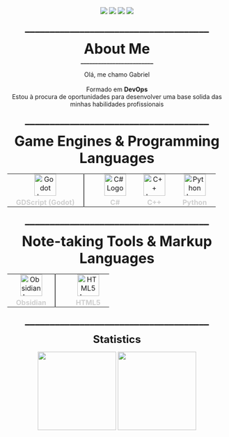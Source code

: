 <div align=center>
  <a href="https://www.linkedin.com/in/gabriel-tinen-hidalgo" >
    <img src="https://img.shields.io/badge/LinkedIn-282a35?style=for-the-badge&logo=linkedin&logoColor=8957af" /></a>
  <a href="https://www.reddit.com/user/Gtinen" >
    <img src="https://img.shields.io/badge/Reddit-282a35?style=for-the-badge&logo=reddit&logoColor=8957af" /></a>
  <a href="mailto:gabriel_tinen@hotmail.com" > 
    <img src="https://img.shields.io/badge/M._Outlook-282a35?style=for-the-badge&logo=microsoft-outlook&logoColor=8957af" /></a>
  <a href="mailto:gabrieltinenhidalgo@gmail.com" >
    <img src="https://img.shields.io/badge/Gmail-282a35?style=for-the-badge&logo=gmail&logoColor=8957af" /></a>
</div>

<p align=center height=100> <font size="+2"> <b>
  _____________________________________
</b> </font size="+2"> </p>

<p align=center height=100> <font size="+3"> <b>
     About Me </font size="+3"> 
     <br> _________________________ <br />
</b> </font size="+2"> </p>

<p align=center>
Olá, me chamo Gabriel <br> <br>
Formado em <b>DevOps</b> <br>
Estou à procura de oportunidades para desenvolver uma base solida das minhas habilidades profissionais <br>
</p>

<p align=center height=100> <font size="+2"> <b>
  _____________________________________
</b> </font size="+2"> </p> 

<p align="center" height="100">
	<font size="+3"><b>
		Game Engines & Programming Languages
	</b></font>
	<!-- <br> _________________________ <br /> -->
</p>

<table border="0" align="center" style="border-collapse: collapse;">
<tr>
<td align="center" style="padding: 0 20px;">
  <img height="50" width="50" src="https://cdn.jsdelivr.net/gh/devicons/devicon/icons/godot/godot-original.svg" alt="Godot Logo" />
  <div style="font-weight: bold; color: #cfcfcf; margin-top: 5px;">GDScript (Godot)</div>
</td>

<td style="border-left: 2px solid #555; width: 10px;"></td>

<td align="center" style="padding: 0 20px;">
  <img height="50" width="50" src="https://cdn.jsdelivr.net/gh/devicons/devicon/icons/csharp/csharp-original.svg" alt="C# Logo" />
  <div style="font-weight: bold; color: #cfcfcf; margin-top: 5px;">C#</div>
</td>

<td align="center" style="padding: 0 20px;">
  <img height="50" width="50" src="https://cdn.jsdelivr.net/gh/devicons/devicon/icons/cplusplus/cplusplus-original.svg" alt="C++ Logo" />
  <div style="font-weight: bold; color: #cfcfcf; margin-top: 5px;">C++</div>
</td>

<td align="center" style="padding: 0 20px;">
  <img height="50" width="50" src="https://cdn.jsdelivr.net/gh/devicons/devicon/icons/python/python-original.svg" alt="Python Logo" />
  <div style="font-weight: bold; color: #cfcfcf; margin-top: 5px;">Python</div>
</td>
</tr>
</table>

<p align=center height=100> <font size="+2"> <b>
  _____________________________________
</b> </font size="+2"> </p> 

<!-- Note-taking Tools & Markup Languages -->
<p align="center" height="100">
	<font size="+3"><b>
		Note-taking Tools & Markup Languages
	</b></font>
	<!-- <br> _________________________ <br /> -->
</p>

<table border="0" align="center" style="border-collapse: collapse;">
<tr>
<td align="center" style="padding: 0 20px;">
  <img height="50" width="50" src="https://upload.wikimedia.org/wikipedia/commons/1/10/2023_Obsidian_logo.svg" alt="Obsidian Logo" />
  <div style="font-weight: bold; color: #cfcfcf; margin-top: 5px;">Obsidian</div>
</td>

<td style="border-left: 2px solid #555; width: 10px;"></td>

<td align="center" style="padding: 0 20px;">
  <img height="50" width="50" src="https://cdn.jsdelivr.net/gh/devicons/devicon/icons/html5/html5-original.svg" alt="HTML5 Logo" />
  <div style="font-weight: bold; color: #cfcfcf; margin-top: 5px;">HTML5</div>
</td>
</tr>
</table>

<p align=center height=100> <font size="+2"> <b>
  _____________________________________
</b> </font size="+2"> </p> 

<p align=center height=100> <font size="+2"> <b>
    Statistics 
</b> </font size="+2"> </p>

<div align=center>
    <a ref>
    <img width=% height="180em" src="https://github-readme-stats.vercel.app/api?username=GabrielTinen&show_icons=true&hide_title=true&hide_rank=true&include_all_commits=true&theme=ocean_dark" />
    <img width=% height="180em" src="https://github-readme-stats.vercel.app/api/top-langs/?username=GabrielTinen&show_icons=true&theme=ocean_dark" /> <br>
</div> <br>

